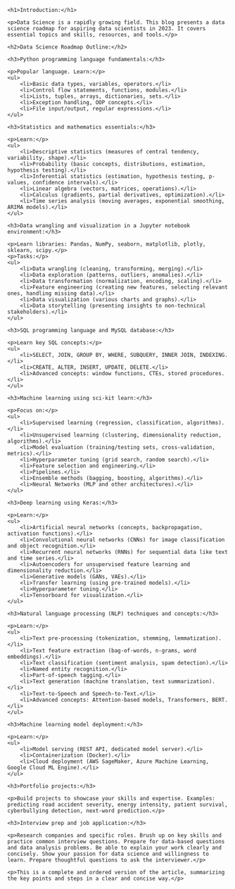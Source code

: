 <!DOCTYPE html>
<html lang="en">
<head>
    <meta charset="UTF-8">
    <meta name="viewport" content="width=device-width, initial-scale=1.0">
    <title>A Complete Data Science Roadmap to Follow in 2023</title>
</head>
<body>

    <h1>Introduction:</h1>

    <p>Data Science is a rapidly growing field. This blog presents a data science roadmap for aspiring data scientists in 2023. It covers essential topics and skills, resources, and tools.</p>

    <h2>Data Science Roadmap Outline:</h2>

    <h3>Python programming language fundamentals:</h3>

    <p>Popular language. Learn:</p>
    <ul>
        <li>Basic data types, variables, operators.</li>
        <li>Control flow statements, functions, modules.</li>
        <li>Lists, tuples, arrays, dictionaries, sets.</li>
        <li>Exception handling, OOP concepts.</li>
        <li>File input/output, regular expressions.</li>
    </ul>

    <h3>Statistics and mathematics essentials:</h3>

    <p>Learn:</p>
    <ul>
        <li>Descriptive statistics (measures of central tendency, variability, shape).</li>
        <li>Probability (basic concepts, distributions, estimation, hypothesis testing).</li>
        <li>Inferential statistics (estimation, hypothesis testing, p-values, confidence intervals).</li>
        <li>Linear algebra (vectors, matrices, operations).</li>
        <li>Calculus (gradients, partial derivatives, optimization).</li>
        <li>Time series analysis (moving averages, exponential smoothing, ARIMA models).</li>
    </ul>

    <h3>Data wrangling and visualization in a Jupyter notebook environment:</h3>

    <p>Learn libraries: Pandas, NumPy, seaborn, matplotlib, plotly, sklearn, scipy.</p>
    <p>Tasks:</p>
    <ul>
        <li>Data wrangling (cleaning, transforming, merging).</li>
        <li>Data exploration (patterns, outliers, anomalies).</li>
        <li>Data transformation (normalization, encoding, scaling).</li>
        <li>Feature engineering (creating new features, selecting relevant ones, handling missing data).</li>
        <li>Data visualization (various charts and graphs).</li>
        <li>Data storytelling (presenting insights to non-technical stakeholders).</li>
    </ul>

    <h3>SQL programming language and MySQL database:</h3>

    <p>Learn key SQL concepts:</p>
    <ul>
        <li>SELECT, JOIN, GROUP BY, WHERE, SUBQUERY, INNER JOIN, INDEXING.</li>
        <li>CREATE, ALTER, INSERT, UPDATE, DELETE.</li>
        <li>Advanced concepts: window functions, CTEs, stored procedures.</li>
    </ul>

    <h3>Machine learning using sci-kit learn:</h3>

    <p>Focus on:</p>
    <ul>
        <li>Supervised learning (regression, classification, algorithms).</li>
        <li>Unsupervised learning (clustering, dimensionality reduction, algorithms).</li>
        <li>Model evaluation (training/testing sets, cross-validation, metrics).</li>
        <li>Hyperparameter tuning (grid search, random search).</li>
        <li>Feature selection and engineering.</li>
        <li>Pipelines.</li>
        <li>Ensemble methods (bagging, boosting, algorithms).</li>
        <li>Neural Networks (MLP and other architectures).</li>
    </ul>

    <h3>Deep learning using Keras:</h3>

    <p>Learn:</p>
    <ul>
        <li>Artificial neural networks (concepts, backpropagation, activation functions).</li>
        <li>Convolutional neural networks (CNNs) for image classification and object recognition.</li>
        <li>Recurrent neural networks (RNNs) for sequential data like text and time series.</li>
        <li>Autoencoders for unsupervised feature learning and dimensionality reduction.</li>
        <li>Generative models (GANs, VAEs).</li>
        <li>Transfer learning (using pre-trained models).</li>
        <li>Hyperparameter tuning.</li>
        <li>Tensorboard for visualization.</li>
    </ul>

    <h3>Natural language processing (NLP) techniques and concepts:</h3>

    <p>Learn:</p>
    <ul>
        <li>Text pre-processing (tokenization, stemming, lemmatization).</li>
        <li>Text feature extraction (bag-of-words, n-grams, word embeddings).</li>
        <li>Text classification (sentiment analysis, spam detection).</li>
        <li>Named entity recognition.</li>
        <li>Part-of-speech tagging.</li>
        <li>Text generation (machine translation, text summarization).</li>
        <li>Text-to-Speech and Speech-to-Text.</li>
        <li>Advanced concepts: Attention-based models, Transformers, BERT.</li>
    </ul>

    <h3>Machine learning model deployment:</h3>

    <p>Learn:</p>
    <ul>
        <li>Model serving (REST API, dedicated model server).</li>
        <li>Containerization (Docker).</li>
        <li>Cloud deployment (AWS SageMaker, Azure Machine Learning, Google Cloud ML Engine).</li>
    </ul>

    <h3>Portfolio projects:</h3>

    <p>Build projects to showcase your skills and expertise. Examples: predicting road accident severity, energy intensity, patient survival, cyberbullying detection, next-word prediction.</p>

    <h3>Interview prep and job application:</h3>

    <p>Research companies and specific roles. Brush up on key skills and practice common interview questions. Prepare for data-based questions and data analysis problems. Be able to explain your work clearly and concisely. Show your passion for data science and willingness to learn. Prepare thoughtful questions to ask the interviewer.</p>

    <p>This is a complete and ordered version of the article, summarizing the key points and steps in a clear and concise way.</p>

</body>
</html>
